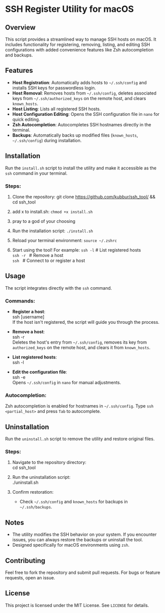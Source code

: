 # SSH Register Utility for macOS

## Overview
This script provides a streamlined way to manage SSH hosts on macOS. It includes functionality for registering, removing, listing, and editing SSH configurations with added convenience features like Zsh autocompletion and backups.

## Features
- **Host Registration**: Automatically adds hosts to `~/.ssh/config` and installs SSH keys for passwordless login.
- **Host Removal**: Removes hosts from `~/.ssh/config`, deletes associated keys from `~/.ssh/authorized_keys` on the remote host, and clears `known_hosts`.
- **Host Listing**: Lists all registered SSH hosts.
- **Host Configuration Editing**: Opens the SSH configuration file in `nano` for quick editing.
- **Zsh Autocompletion**: Autocompletes SSH hostnames directly in the terminal.
- **Backups**: Automatically backs up modified files (`known_hosts`, `~/.ssh/config`) during installation.

## Installation
Run the `install.sh` script to install the utility and make it accessible as the `ssh` command in your terminal.

### Steps:
1. Clone the repository:
   git clone https://github.com/kubbur/ssh_tool/ &&
   cd ssh_tool

2. add x to install.sh:
   `chmod +x install.sh`

3. pray to a god of your choosing

4. Run the installation script:
   `./install.sh`

5. Reload your terminal environment:
   `source ~/.zshrc`

6. Start using the tool! For example:
   `ssh -l`   # List registered hosts  
   `ssh -r `<host>   # Remove a host  
   `ssh `<host>   # Connect to or register a host  

## Usage
The script integrates directly with the `ssh` command.

### Commands:
- **Register a host**:  
  ssh <host>
  [username]  
  If the host isn't registered, the script will guide you through the process.

- **Remove a host**:  
  ssh -r <host>  
  Deletes the host's entry from `~/.ssh/config`, removes its key from `authorized_keys` on the remote host, and clears it from `known_hosts`.

- **List registered hosts**:  
  ssh -l  

- **Edit the configuration file**:  
  ssh -e  
  Opens `~/.ssh/config` in `nano` for manual adjustments.

### Autocompletion:
Zsh autocompletion is enabled for hostnames in `~/.ssh/config`. Type `ssh <partial_host>` and press `Tab` to autocomplete.

## Uninstallation
Run the `uninstall.sh` script to remove the utility and restore original files.

### Steps:
1. Navigate to the repository directory:  
   cd ssh_tool

2. Run the uninstallation script:  
   ./uninstall.sh

3. Confirm restoration:  
   - Check `~/.ssh/config` and `known_hosts` for backups in `~/.ssh/backups`.

## Notes
- The utility modifies the SSH behavior on your system. If you encounter issues, you can always restore the backups or uninstall the tool.
- Designed specifically for macOS environments using `zsh`.

## Contributing
Feel free to fork the repository and submit pull requests. For bugs or feature requests, open an issue.

## License
This project is licensed under the MIT License. See `LICENSE` for details.
